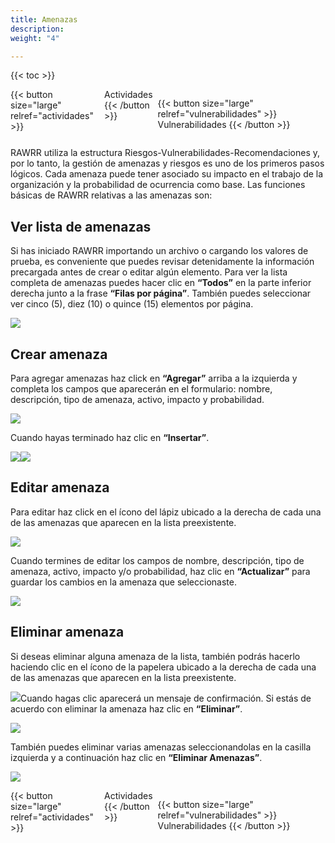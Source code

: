 ```yaml
---
title: Amenazas
description: 
weight: "4"

---
```

{{< toc >}}

<div style="display: flex; justify-content: space-between">
{{< button size="large" relref="actividades" >}} <i class="arrow left"></i> Actividades {{< /button >}}

{{< button size="large" relref="vulnerabilidades" >}} Vulnerabilidades <i class="arrow right"></i>{{< /button >}}
</div>

RAWRR utiliza la estructura Riesgos-Vulnerabilidades-Recomendaciones y, por lo tanto, la gestión de amenazas y riesgos es uno de los primeros pasos lógicos. Cada amenaza puede tener asociado su impacto en el trabajo de la organización y la probabilidad de ocurrencia como base. Las funciones básicas de RAWRR relativas a las amenazas son:

## Ver lista de amenazas

Si has iniciado RAWRR importando un archivo o cargando los valores de prueba, es conveniente que puedes revisar detenidamente la información precargada antes de crear o editar algún elemento. Para ver la lista completa de amenazas puedes hacer clic en **“Todos”** en la parte inferior derecha junto a la frase **“Filas por página”**. También puedes seleccionar ver cinco (5), diez (10) o quince (15) elementos por página.

![](/images/lista-amenazas.png)

## Crear amenaza

Para agregar amenazas haz click en **“Agregar”** arriba a la izquierda y completa los campos que aparecerán en el formulario: nombre, descripción, tipo de amenaza, activo, impacto y probabilidad.

![](/images/agregar-amenaza.png)

Cuando hayas terminado haz clic en **“Insertar”**.

![](/images/insertar-nueva-amenaza.png)![](/images/insertar-nueva-amenaza.png)

## Editar amenaza

Para editar haz click en el ícono del lápiz ubicado a la derecha de cada una de las amenazas que aparecen en la lista preexistente.

![](/images/editar-amenaza.png)

Cuando termines de editar los campos de nombre, descripción, tipo de amenaza, activo, impacto y/o probabilidad, haz clic en **“Actualizar”** para guardar los cambios en la amenaza que seleccionaste.

![](/images/actualizar-amenaza.png)

## Eliminar amenaza

Si deseas eliminar alguna amenaza de la lista, también podrás hacerlo haciendo clic en el ícono de la papelera ubicado a la derecha de cada una de las amenazas que aparecen en la lista preexistente.

![](/images/am-eliminar-1.png)Cuando hagas clic aparecerá un mensaje de confirmación. Si estás de acuerdo con eliminar la amenaza haz clic en **“Eliminar”**.

![](/images/confirmar-eliminar-amenaza.png)

También puedes eliminar varias amenazas seleccionandolas en la casilla izquierda y a continuación haz clic en **“Eliminar Amenazas”**.

![](/images/eliminar-amenazas.png)<div style="display: flex; justify-content: space-between">
{{< button size="large" relref="actividades" >}} <i class="arrow left"></i> Actividades {{< /button >}}

{{< button size="large" relref="vulnerabilidades" >}} Vulnerabilidades <i class="arrow right"></i>{{< /button >}}
</div>